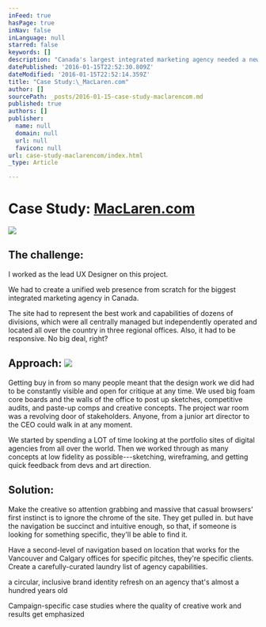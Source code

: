 ```yaml
---
inFeed: true
hasPage: true
inNav: false
inLanguage: null
starred: false
keywords: []
description: "Canada's largest integrated marketing agency needed a new web presence. "
datePublished: '2016-01-15T22:52:30.809Z'
dateModified: '2016-01-15T22:52:14.359Z'
title: "Case Study:\_MacLaren.com"
author: []
sourcePath: _posts/2016-01-15-case-study-maclarencom.md
published: true
authors: []
publisher:
  name: null
  domain: null
  url: null
  favicon: null
url: case-study-maclarencom/index.html
_type: Article

---
```

# Case Study: [MacLaren.com][0]
![](https://the-grid-user-content.s3-us-west-2.amazonaws.com/be312932-d2f7-420e-9289-83a8fcafd406.png)

## The challenge: 

I worked as the lead UX Designer on this project. 

We had to create a unified web presence from scratch for the biggest integrated marketing agency in Canada. 

The site had to represent the best work and capabilities of dozens of divisions, which were all centrally managed but independently operated and located all over the country in three regional offices. Also, it had to be responsive. No big deal, right?

## Approach: ![](https://the-grid-user-content.s3-us-west-2.amazonaws.com/4a4f3b28-620f-4a22-9744-fe6dd917df3b.gif)

Getting buy in from so many people meant that the design work we did had to be constantly visible and open for critique at any time. We used big foam core boards and the walls of the office to post up sketches, competitive audits, and paste-up comps and creative concepts. The project war room was a revolving door of stakeholders. Anyone, from a junior art director to the CEO could walk in at any moment. 

We started by  spending a LOT of time looking at the portfolio sites of digital agencies from all over the world. Then we worked through as many concepts at low fidelity as possible---sketching, wireframing, and getting quick feedback from devs and art direction.

## Solution:

Make the creative so attention grabbing and massive that casual browsers' first instinct is to ignore the chrome of the site. They get pulled in. but have the navigation be succinct and intuitive enough, so that, if someone is looking for something specific, they'll be able to find it. 

Have a second-level of navigation based on location that works for the Vancouver and Calgary offices for specific pitches, they're specific clients. Create a carefully-curated laundry list of agency capabilities.

a circular, inclusive brand identity refresh on an agency that's almost a hundred years old

Campaign-specific case studies where the quality of creative work and results get emphasized

[0]: http://www.maclaren.com/